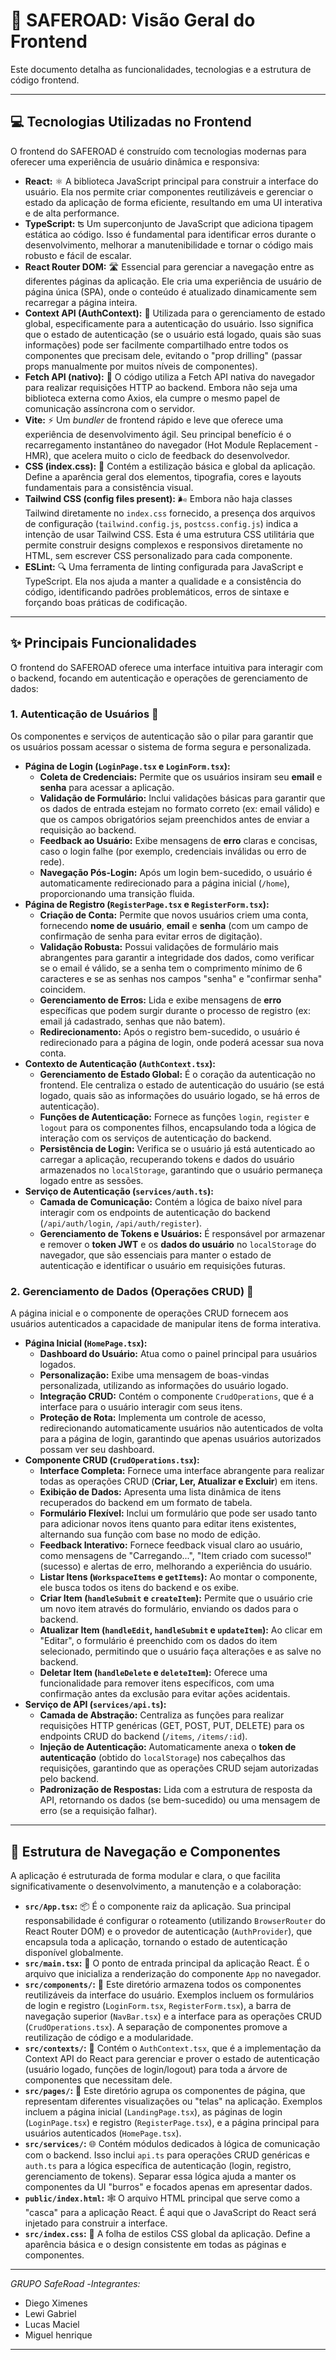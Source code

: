 # 🚀 SAFEROAD: Visão Geral do Frontend

Este documento detalha as funcionalidades, tecnologias e a estrutura de código frontend.

----

## 💻 Tecnologias Utilizadas no Frontend

O frontend do SAFEROAD é construído com tecnologias modernas para oferecer uma experiência de usuário dinâmica e responsiva:

* **React:** ⚛️ A biblioteca JavaScript principal para construir a interface do usuário. Ela nos permite criar componentes reutilizáveis e gerenciar o estado da aplicação de forma eficiente, resultando em uma UI interativa e de alta performance.
* **TypeScript:** ʦ Um superconjunto de JavaScript que adiciona tipagem estática ao código. Isso é fundamental para identificar erros durante o desenvolvimento, melhorar a manutenibilidade e tornar o código mais robusto e fácil de escalar.
* **React Router DOM:** 🛣️ Essencial para gerenciar a navegação entre as diferentes páginas da aplicação. Ele cria uma experiência de usuário de página única (SPA), onde o conteúdo é atualizado dinamicamente sem recarregar a página inteira.
* **Context API (AuthContext):** 🤝 Utilizada para o gerenciamento de estado global, especificamente para a autenticação do usuário. Isso significa que o estado de autenticação (se o usuário está logado, quais são suas informações) pode ser facilmente compartilhado entre todos os componentes que precisam dele, evitando o "prop drilling" (passar props manualmente por muitos níveis de componentes).
* **Fetch API (nativo):** 📡 O código utiliza a Fetch API nativa do navegador para realizar requisições HTTP ao backend. Embora não seja uma biblioteca externa como Axios, ela cumpre o mesmo papel de comunicação assíncrona com o servidor.
* **Vite:** ⚡ Um *bundler* de frontend rápido e leve que oferece uma experiência de desenvolvimento ágil. Seu principal benefício é o recarregamento instantâneo do navegador (Hot Module Replacement - HMR), que acelera muito o ciclo de feedback do desenvolvedor.
* **CSS (index.css):** 🎨 Contém a estilização básica e global da aplicação. Define a aparência geral dos elementos, tipografia, cores e layouts fundamentais para a consistência visual.
* **Tailwind CSS (config files present):** 🌬️ Embora não haja classes Tailwind diretamente no `index.css` fornecido, a presença dos arquivos de configuração (`tailwind.config.js`, `postcss.config.js`) indica a intenção de usar Tailwind CSS. Esta é uma estrutura CSS utilitária que permite construir designs complexos e responsivos diretamente no HTML, sem escrever CSS personalizado para cada componente.
* **ESLint:** 🔍 Uma ferramenta de linting configurada para JavaScript e TypeScript. Ela nos ajuda a manter a qualidade e a consistência do código, identificando padrões problemáticos, erros de sintaxe e forçando boas práticas de codificação.

---

## ✨ Principais Funcionalidades

O frontend do SAFEROAD oferece uma interface intuitiva para interagir com o backend, focando em autenticação e operações de gerenciamento de dados:

### 1. Autenticação de Usuários 🔑

Os componentes e serviços de autenticação são o pilar para garantir que os usuários possam acessar o sistema de forma segura e personalizada.

* **Página de Login (`LoginPage.tsx` e `LoginForm.tsx`):**
    * **Coleta de Credenciais:** Permite que os usuários insiram seu **email** e **senha** para acessar a aplicação.
    * **Validação de Formulário:** Inclui validações básicas para garantir que os dados de entrada estejam no formato correto (ex: email válido) e que os campos obrigatórios sejam preenchidos antes de enviar a requisição ao backend.
    * **Feedback ao Usuário:** Exibe mensagens de **erro** claras e concisas, caso o login falhe (por exemplo, credenciais inválidas ou erro de rede).
    * **Navegação Pós-Login:** Após um login bem-sucedido, o usuário é automaticamente redirecionado para a página inicial (`/home`), proporcionando uma transição fluida.
* **Página de Registro (`RegisterPage.tsx` e `RegisterForm.tsx`):**
    * **Criação de Conta:** Permite que novos usuários criem uma conta, fornecendo **nome de usuário**, **email** e **senha** (com um campo de confirmação de senha para evitar erros de digitação).
    * **Validação Robusta:** Possui validações de formulário mais abrangentes para garantir a integridade dos dados, como verificar se o email é válido, se a senha tem o comprimento mínimo de 6 caracteres e se as senhas nos campos "senha" e "confirmar senha" coincidem.
    * **Gerenciamento de Erros:** Lida e exibe mensagens de **erro** específicas que podem surgir durante o processo de registro (ex: email já cadastrado, senhas que não batem).
    * **Redirecionamento:** Após o registro bem-sucedido, o usuário é redirecionado para a página de login, onde poderá acessar sua nova conta.
* **Contexto de Autenticação (`AuthContext.tsx`):**
    * **Gerenciamento de Estado Global:** É o coração da autenticação no frontend. Ele centraliza o estado de autenticação do usuário (se está logado, quais são as informações do usuário logado, se há erros de autenticação).
    * **Funções de Autenticação:** Fornece as funções `login`, `register` e `logout` para os componentes filhos, encapsulando toda a lógica de interação com os serviços de autenticação do backend.
    * **Persistência de Login:** Verifica se o usuário já está autenticado ao carregar a aplicação, recuperando tokens e dados do usuário armazenados no `localStorage`, garantindo que o usuário permaneça logado entre as sessões.
* **Serviço de Autenticação (`services/auth.ts`):**
    * **Camada de Comunicação:** Contém a lógica de baixo nível para interagir com os endpoints de autenticação do backend (`/api/auth/login`, `/api/auth/register`).
    * **Gerenciamento de Tokens e Usuários:** É responsável por armazenar e remover o **token JWT** e os **dados do usuário** no `localStorage` do navegador, que são essenciais para manter o estado de autenticação e identificar o usuário em requisições futuras.

### 2. Gerenciamento de Dados (Operações CRUD) 📝

A página inicial e o componente de operações CRUD fornecem aos usuários autenticados a capacidade de manipular itens de forma interativa.

* **Página Inicial (`HomePage.tsx`):**
    * **Dashboard do Usuário:** Atua como o painel principal para usuários logados.
    * **Personalização:** Exibe uma mensagem de boas-vindas personalizada, utilizando as informações do usuário logado.
    * **Integração CRUD:** Contém o componente `CrudOperations`, que é a interface para o usuário interagir com seus itens.
    * **Proteção de Rota:** Implementa um controle de acesso, redirecionando automaticamente usuários não autenticados de volta para a página de login, garantindo que apenas usuários autorizados possam ver seu dashboard.
* **Componente CRUD (`CrudOperations.tsx`):**
    * **Interface Completa:** Fornece uma interface abrangente para realizar todas as operações CRUD (**Criar, Ler, Atualizar e Excluir**) em itens.
    * **Exibição de Dados:** Apresenta uma lista dinâmica de itens recuperados do backend em um formato de tabela.
    * **Formulário Flexível:** Inclui um formulário que pode ser usado tanto para adicionar novos itens quanto para editar itens existentes, alternando sua função com base no modo de edição.
    * **Feedback Interativo:** Fornece feedback visual claro ao usuário, como mensagens de "Carregando...", "Item criado com sucesso!" (sucesso) e alertas de erro, melhorando a experiência do usuário.
    * **Listar Itens (`WorkspaceItems` e `getItems`):** Ao montar o componente, ele busca todos os itens do backend e os exibe.
    * **Criar Item (`handleSubmit` e `createItem`):** Permite que o usuário crie um novo item através do formulário, enviando os dados para o backend.
    * **Atualizar Item (`handleEdit`, `handleSubmit` e `updateItem`):** Ao clicar em "Editar", o formulário é preenchido com os dados do item selecionado, permitindo que o usuário faça alterações e as salve no backend.
    * **Deletar Item (`handleDelete` e `deleteItem`):** Oferece uma funcionalidade para remover itens específicos, com uma confirmação antes da exclusão para evitar ações acidentais.
* **Serviço de API (`services/api.ts`):**
    * **Camada de Abstração:** Centraliza as funções para realizar requisições HTTP genéricas (GET, POST, PUT, DELETE) para os endpoints CRUD do backend (`/items`, `/items/:id`).
    * **Injeção de Autenticação:** Automaticamente anexa o **token de autenticação** (obtido do `localStorage`) nos cabeçalhos das requisições, garantindo que as operações CRUD sejam autorizadas pelo backend.
    * **Padronização de Respostas:** Lida com a estrutura de resposta da API, retornando os dados (se bem-sucedido) ou uma mensagem de erro (se a requisição falhar).

---

## 🧭 Estrutura de Navegação e Componentes

A aplicação é estruturada de forma modular e clara, o que facilita significativamente o desenvolvimento, a manutenção e a colaboração:

* **`src/App.tsx`:** 📦 É o componente raiz da aplicação. Sua principal responsabilidade é configurar o roteamento (utilizando `BrowserRouter` do React Router DOM) e o provedor de autenticação (`AuthProvider`), que encapsula toda a aplicação, tornando o estado de autenticação disponível globalmente.
* **`src/main.tsx`:** 🚀 O ponto de entrada principal da aplicação React. É o arquivo que inicializa a renderização do componente `App` no navegador.
* **`src/components/`:** 🧱 Este diretório armazena todos os componentes reutilizáveis da interface do usuário. Exemplos incluem os formulários de login e registro (`LoginForm.tsx`, `RegisterForm.tsx`), a barra de navegação superior (`NavBar.tsx`) e a interface para as operações CRUD (`CrudOperations.tsx`). A separação de componentes promove a reutilização de código e a modularidade.
* **`src/contexts/`:** 🌟 Contém o `AuthContext.tsx`, que é a implementação da Context API do React para gerenciar e prover o estado de autenticação (usuário logado, funções de login/logout) para toda a árvore de componentes que necessitam dele.
* **`src/pages/`:** 📄 Este diretório agrupa os componentes de página, que representam diferentes visualizações ou "telas" na aplicação. Exemplos incluem a página inicial (`LandingPage.tsx`), as páginas de login (`LoginPage.tsx`) e registro (`RegisterPage.tsx`), e a página principal para usuários autenticados (`HomePage.tsx`).
* **`src/services/`:** 🌐 Contém módulos dedicados à lógica de comunicação com o backend. Isso inclui `api.ts` para operações CRUD genéricas e `auth.ts` para a lógica específica de autenticação (login, registro, gerenciamento de tokens). Separar essa lógica ajuda a manter os componentes da UI "burros" e focados apenas em apresentar dados.
* **`public/index.html`:** 🕸️ O arquivo HTML principal que serve como a "casca" para a aplicação React. É aqui que o JavaScript do React será injetado para construir a interface.
* **`src/index.css`:** 💅 A folha de estilos CSS global da aplicação. Define a aparência básica e o design consistente em todas as páginas e componentes.

---------------------------
*GRUPO SafeRoad*
-*Integrantes:*
- Diego Ximenes
- Lewi Gabriel
- Lucas Maciel
- Miguel henrique
- --------------------------
